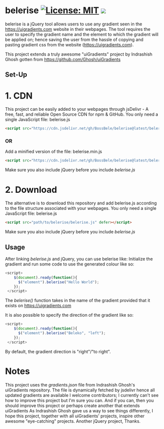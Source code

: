 # belerise [![License: MIT](https://img.shields.io/badge/License-MIT-yellow.svg)](https://opensource.org/licenses/MIT) [![](https://data.jsdelivr.com/v1/package/gh/BossBelle/belerise/badge)](https://www.jsdelivr.com/package/gh/BossBelle/belerise)
belerise is a jQuery tool allows users to use any gradient seen in the https://uigradients.com website in their webpages. The tool requires the user to specify the gradient name and the element to which the gradient will be applied on; hence saving the user from the hassle of copying and pasting gradient css from the website (https://uigradients.com).

This project extends a truly awesome "uiGradients" project by Indrashish Ghosh gotten from https://github.com/Ghosh/uiGradients

## Set-Up
# 1. CDN
This project can be easily added to your webpages through jsDelivr - A free, fast, and reliable Open Source CDN for npm & GitHub.
You only need a single JavaScript file: belerise.js
```html 
<script src="https://cdn.jsdelivr.net/gh/BossBele/belerise@latest/belerise.js" defer></script>
```
### OR
Add a minified version of the file: belerise.min.js
```html 
<script src="https://cdn.jsdelivr.net/gh/BossBele/belerise@latest/belerise.min.js" defer></script>
```
Make sure you also include jQuery before you include *belerise.js*

# 2. Download
The alternative is to download this repository and add belerise.js according to the file structure associated with your webpages.
You only need a single JavaScript file: belerise.js
```html 
<script src="path/to/belerise/belerise.js" defer></script>
```
Make sure you also include jQuery before you include *belerise.js*

## Usage
After linking *belerise.js* and jQuery, you can use belerise like:
Initialize the gradient and run some code to use the generated colour like so:

```javascript
<script>
    $(document).ready(function(){
      $("element").belerise("Hello World");
    });
 </script>
```

The *belerise()* function takes in the name of the gradient provided that it exists on https://uigradients.com

It is also possible to specify the direction of the gradient like so:

```javascript
<script>
    $(document).ready(function(){
      $("element").belerise("Beleko", "left");
    });
 </script>
```

By default, the gradient direction is "right"/"to right".

# Notes
This project uses the *gradients.json* file from Indrashish Ghosh's uiGradients repository. The file is dynamically fetched by jsdelivr hence all updated gradients are available
I welcome contributors; I currently can't see how to improve this project but I'm sure you can. And if you can, then you should improve this project or perhaps create another that extends uiGradients
As Indrashish Ghosh gave us a way to see things differently, I hope this project, together with all uiGradients' projects, inspire other awesome "eye-catching" projects.
Another jQuery project,
Thanks.
